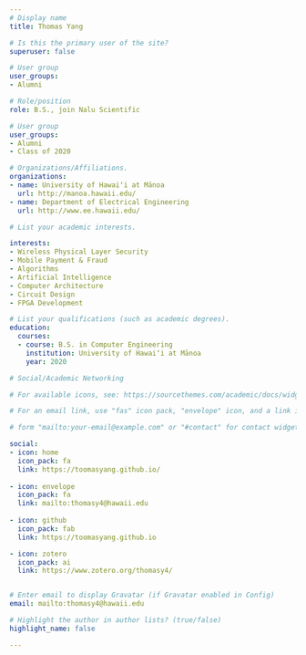 ```yaml
---
# Display name
title: Thomas Yang

# Is this the primary user of the site?
superuser: false

# User group
user_groups:
- Alumni

# Role/position
role: B.S., join Nalu Scientific

# User group
user_groups:
- Alumni
- Class of 2020

# Organizations/Affiliations.
organizations:
- name: University of Hawaiʻi at Mānoa
  url: http://manoa.hawaii.edu/
- name: Department of Electrical Engineering
  url: http://www.ee.hawaii.edu/

# List your academic interests.

interests:
- Wireless Physical Layer Security
- Mobile Payment & Fraud
- Algorithms
- Artificial Intelligence
- Computer Architecture
- Circuit Design
- FPGA Development

# List your qualifications (such as academic degrees).
education:
  courses:
  - course: B.S. in Computer Engineering
    institution: University of Hawaiʻi at Mānoa
    year: 2020

# Social/Academic Networking

# For available icons, see: https://sourcethemes.com/academic/docs/widgets/#icons

# For an email link, use "fas" icon pack, "envelope" icon, and a link in the

# form "mailto:your-email@example.com" or "#contact" for contact widget.

social:
- icon: home
  icon_pack: fa
  link: https://toomasyang.github.io/
  
- icon: envelope
  icon_pack: fa
  link: mailto:thomasy4@hawaii.edu
  
- icon: github
  icon_pack: fab
  link: https://toomasyang.github.io

- icon: zotero
  icon_pack: ai
  link: https://www.zotero.org/thomasy4/


# Enter email to display Gravatar (if Gravatar enabled in Config)
email: mailto:thomasy4@hawaii.edu

# Highlight the author in author lists? (true/false)
highlight_name: false

---
```

